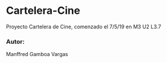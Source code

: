 # Cartelera-Cine
Proyecto Cartelera de Cine, comenzado el 7/5/19 en M3 U2 L3.7

<h3>Autor:</h3><p>Manffred Gamboa Vargas</p>
